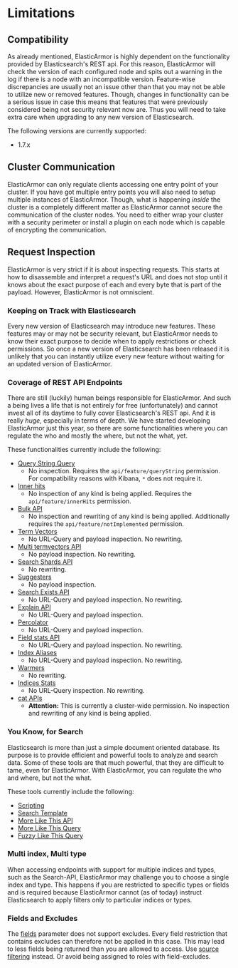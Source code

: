 # <a id="limitations"></a> Limitations

## <a id="limitations-compatibility"></a> Compatibility

As already mentioned, ElasticArmor is highly dependent on the functionality provided by Elasticsearch's REST api. For
this reason, ElasticArmor will check the version of each configured node and spits out a warning in the log if there
is a node with an incompatible version. Feature-wise discrepancies are usually not an issue other than that you may
not be able to utilize new or removed features. Though, changes in functionality can be a serious issue in case this
means that features that were previously considered being not security relevant now are. Thus you will need to take
extra care when upgrading to any new version of Elasticsearch.

The following versions are currently supported:

* 1.7.x

## <a id="limitations-cluster-communication"></a> Cluster Communication

ElasticArmor can only regulate clients accessing one entry point of your cluster. If you have got multiple entry
points you will also need to setup multiple instances of ElasticArmor. Though, what is happening *inside* the
cluster is a completely different matter as ElasticArmor cannot secure the communication of the cluster nodes.
You need to either wrap your cluster with a security perimeter or install a plugin on each node which is capable
of encrypting the communication.

## <a id="limitations-inspection"></a> Request Inspection

ElasticArmor is very strict if it is about inspecting requests. This starts at how to disassemble and interpret a
request's URL and does not stop until it knows about the exact purpose of each and every byte that is part of the
payload. However, ElasticArmor is not omniscient.

### <a id="limitations-inspection-on-track"></a> Keeping on Track with Elasticsearch

Every new version of Elasticsearch may introduce new features. These features may or may not be security relevant,
but ElasticArmor needs to know their exact purpose to decide when to apply restrictions or check permissions. So
once a new version of Elasticsearch has been released it is unlikely that you can instantly utilize every new
feature without waiting for an updated version of ElasticArmor.

### <a id="limitations-inspection-coverage"></a> Coverage of REST API Endpoints

There are still (luckily) human beings responsible for ElasticArmor. And such a being lives a life that is not
entirely for free (unfortunately) and cannot invest all of its daytime to fully cover Elasticsearch's REST api.
And it is really *huge*, especially in terms of depth. We have started developing ElasticArmor just this year,
so there are some functionalities where you can regulate the who and mostly the where, but not the what, yet.

These functionalities currently include the following:

* [Query String Query](https://www.elastic.co/guide/en/elasticsearch/reference/current/query-dsl-query-string-query.html)
    * No inspection. Requires the `api/feature/queryString` permission.
      For compatibility reasons with Kibana, `*` does not require it.
* [Inner hits](https://www.elastic.co/guide/en/elasticsearch/reference/current/search-request-inner-hits.html)
    * No inspection of any kind is being applied. Requires the `api/feature/innerHits` permission.
* [Bulk API](https://www.elastic.co/guide/en/elasticsearch/reference/current/docs-bulk.html)
    * No inspection and rewriting of any kind is being applied.
      Additionally requires the `api/feature/notImplemented` permission.
* [Term Vectors](https://www.elastic.co/guide/en/elasticsearch/reference/current/docs-termvectors.html)
    * No URL-Query and payload inspection. No rewriting.
* [Multi termvectors API](https://www.elastic.co/guide/en/elasticsearch/reference/current/docs-multi-termvectors.html)
    * No payload inspection. No rewriting.
* [Search Shards API](https://www.elastic.co/guide/en/elasticsearch/reference/current/search-shards.html)
    * No rewriting.
* [Suggesters](https://www.elastic.co/guide/en/elasticsearch/reference/current/search-suggesters.html)
    * No payload inspection.
* [Search Exists API](https://www.elastic.co/guide/en/elasticsearch/reference/current/search-exists.html)
    * No URL-Query and payload inspection. No rewriting.
* [Explain API](https://www.elastic.co/guide/en/elasticsearch/reference/current/search-explain.html)
    * No URL-Query and payload inspection.
* [Percolator](https://www.elastic.co/guide/en/elasticsearch/reference/current/search-percolate.html)
    * No URL-Query and payload inspection.
* [Field stats API](https://www.elastic.co/guide/en/elasticsearch/reference/current/search-field-stats.html)
    * No URL-Query and payload inspection. No rewriting.
* [Index Aliases](https://www.elastic.co/guide/en/elasticsearch/reference/current/indices-aliases.html)
    * No URL-Query and payload inspection. No rewriting.
* [Warmers](https://www.elastic.co/guide/en/elasticsearch/reference/current/indices-warmers.html)
    * No rewriting.
* [Indices Stats](https://www.elastic.co/guide/en/elasticsearch/reference/current/indices-stats.html)
    * No URL-Query inspection. No rewriting.
* [cat APIs](https://www.elastic.co/guide/en/elasticsearch/reference/current/cat.html)
    * **Attention:** This is currently a cluster-wide permission.
      No inspection and rewriting of any kind is being applied.

### <a id="limitations-inspection-for-search"></a> You Know, for Search

Elasticsearch is more than just a simple document oriented database. Its purpose is to provide efficient and powerful
tools to analyze and search data. Some of these tools are that much powerful, that they are difficult to tame, even
for ElasticArmor. With ElasticArmor, you can regulate the who and where, but not the what.

These tools currently include the following:

* [Scripting](https://www.elastic.co/guide/en/elasticsearch/reference/current/modules-scripting.html)
* [Search Template](https://www.elastic.co/guide/en/elasticsearch/reference/current/search-template.html)
* [More Like This API](https://www.elastic.co/guide/en/elasticsearch/reference/current/search-more-like-this.html)
* [More Like This Query](https://www.elastic.co/guide/en/elasticsearch/reference/current/query-dsl-mlt-query.html)
* [Fuzzy Like This Query](https://www.elastic.co/guide/en/elasticsearch/reference/current/query-dsl-flt-query.html)

### <a id="limitations-inspection-multi"></a> Multi index, Multi type

When accessing endpoints with support for multiple indices and types, such as the Search-API, ElasticArmor may challenge
you to choose a single index and type. This happens if you are restricted to specific types or fields and is required
because ElasticArmor cannot (as of today) instruct Elasticsearch to apply filters only to particular indices or types.

### <a id="limitations-inspection-fields"></a> Fields and Excludes

The [fields](https://www.elastic.co/guide/en/elasticsearch/reference/current/search-request-fields.html) parameter
does not support excludes. Every field restriction that contains excludes can therefore not be applied in this case.
This may lead to less fields being returned than you are allowed to access. Use
[source filtering](https://www.elastic.co/guide/en/elasticsearch/reference/current/search-request-source-filtering.html)
instead. Or avoid being assigned to roles with field-excludes.
